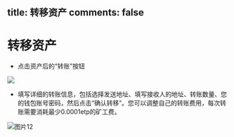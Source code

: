 title: 转移资产
comments: false
---

# 转移资产
- 点击资产后的“转账”按钮

![](/images/i/XELU77b.png)

- 填写详细的转账信息，包括选择发送地址、填写接收人的地址、转账数量、您的钱包账号密码，然后点击“确认转移”。您可以调整自己的转账费用，每次转账需要消耗最少0.0001etp的矿工费。

![图片12](/images/i/lQhQqxn.png)

